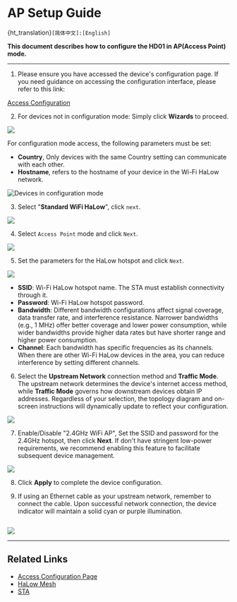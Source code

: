 # AP Setup Guide

{ht_translation}`[简体中文]:[English]`

**This document describes how to configure the HD01 in AP(Access Point) mode.**

------------------------------------------------------

1. Please ensure you have accessed the device's configuration page. If you need guidance on accessing the configuration interface, please refer to this link:

[Access Configuration](https://docs.heltec.org/en/wifi_halow/ht-hd01/access_configuration_page.html)

2. For devices not in configuration mode: Simply click **Wizards** to proceed. 

![](img/03.png)

For configuration mode access, the following parameters must be set:
- **Country**, Only devices with the same Country setting can communicate with each other.
- **Hostname**, refers to the hostname of your device in the Wi-Fi HaLow network. 

![Devices in configuration mode](img/01.png)

3. Select "**Standard WiFi HaLow**", click `next`.

![](img/ap/02.png)

4. Select `Access Point` mode and click `Next`.

![](img/ap/03.png)

5. Set the parameters for the HaLow hotspot and click `Next`.

![](img/ap/04.png)

- **SSID**: Wi-Fi HaLow hotspot name. The STA must establish connectivity through it.
- **Password**: Wi-Fi HaLow hotspot password.
- **Bandwidth**: Different bandwidth configurations affect signal coverage, data transfer rate, and interference resistance. Narrower bandwidths (e.g., 1 MHz) offer better coverage and lower power consumption, while wider bandwidths provide higher data rates but have shorter range and higher power consumption.
- **Channel**: Each bandwidth has specific frequencies as its channels. When there are other Wi-Fi HaLow devices in the area, you can reduce interference by setting different channels.

6. Select the **Upstream Network** connection method and **Traffic Mode**. The upstream network determines the device's internet access method, while **Traffic Mode** governs how downstream devices obtain IP addresses. Regardless of your selection, the topology diagram and on-screen instructions will dynamically update to reflect your configuration. 

![](img/ap/07.png)

7. Enable/Disable "2.4GHz WiFi AP", Set the SSID and password for the 2.4GHz hotspot, then click **Next**. If don't have stringent low-power requirements, we recommend enabling this feature to facilitate subsequent device management.

![](img/ap/10.png)

8. Click **Apply** to complete the device configuration. 

9. If using an Ethernet cable as your upstream network, remember to connect the cable. Upon successful network connection, the device indicator will maintain a solid cyan or purple illumination. 

``` {warning} The RJ45 cable is indicated by cyan, while the USB-C cable is indicated by purple. If the LED color doesn't match your selected cable type, press the function button to toggle between modes.
```

![](img/02.jpg)

------------------------------------------------------

## Related Links
- [Access Configuration Page](https://docs.heltec.org/en/wifi_halow/ht-hd01/quick_started.html#access-configuration-page)
- [HaLow Mesh](https://docs.heltec.org/en/wifi_halow/ht-hd01/mesh/index.html)
- [STA](https://docs.heltec.org/en/wifi_halow/ht-hd01/ap-sta/sta.html)